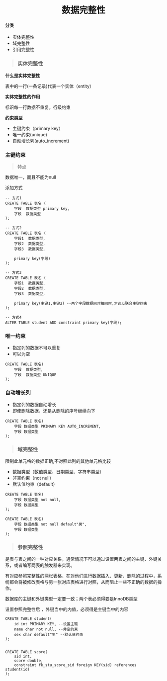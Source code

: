 

# <center>数据完整性</center>

#### 分类

- 实体完整性
- 域完整性
- 引用完整性

> ### 实体完整性


**什么是实体完整性**

表中的一行(一条记录)代表一个实体（entity）

**实体完整性的作用**

标识每一行数据不重复。行级约束

**约束类型**

- 主键约束（primary key）
- 唯一约束(unique)
- 自动增长列(auto_increment)

### 主键约束

> 特点

数据唯一，而且不能为null

<import>添加方式</import>

```
-- 方式1
CREATE TABLE 表名 (
    字段  数据类型 primary key,
    字段  数据类型
);

-- 方式2
CREATE TABLE 表名 (
    字段1  数据类型,
    字段2  数据类型,
    字段3  数据类型,

    primary key(字段)
);

-- 方式3
CREATE TABLE 表名 (
    字段1  数据类型,
    字段2  数据类型,
    字段3  数据类型,

    primary key(主键1,主键2) --两个字段数据同时相同时,才违反联合主键约束
);

-- 方式4
ALTER TABLE student ADD constraint primary key(字段);
```

### 唯一约束

- 指定列的数据不可以重复
- 可以为空

```
CREATE TABLE 表名(
    字段  数据类型,
    字段  数据类型 UNIQUE
);
```


### 自动增长列

- 指定列的数据自动增长
- 即使删除数据，还是从删除的序号继续向下

```
CREATE TABLE 表名(
    字段 数据类型 PRIMARY KEY AUTO_INCREMENT,
    字段 数据类型
);
```


> ### 域完整性

限制此单元格的数据正确,不对照此列的其他单元格比较

- 数据类型（数值类型、日期类型、字符串类型）
- 非空约束（not null）
- 默认值约束（default）

```
CREATE TABLE 表名(
    字段 数据类型 not null,
    字段 数据类型
);
```

```
CREATE TABLE 表名(
    字段 数据类型 not null default"男",
    字段 数据类型
);
```

> ### 参照完整性

是表与表之间的一种对应关系，通常情况下可以通过设置两表之间的主键、外键关系，或者编写两表的触发器来实现。

有对应参照完整性的两张表格，在对他们进行数据插入、更新、删除的过程中，系统都会将被修改表格与另一张对应表格进行对照，从而阻止一些不正确的数据的操作。

数据库的主键和外键类型一定要一致；两个表必须得要是InnoDB类型

设置参照完整性后 ，外键当中的内值，必须得是主键当中的内容

```
CREATE TABLE student(
    id int PRIMARY KEY, --设置主键
    name char not null, --非空约束
    sex char default"男" --默认值约束
);


CREATE TABLE score(
    sid int,
    score double,
    constraint fk_stu_score_sid foreign KEY(sid) references student(id)
);
```
